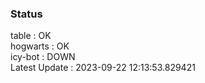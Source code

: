 ### Status


table : OK  
hogwarts : OK  
icy-bot : DOWN  
Latest Update : 2023-09-22 12:13:53.829421
